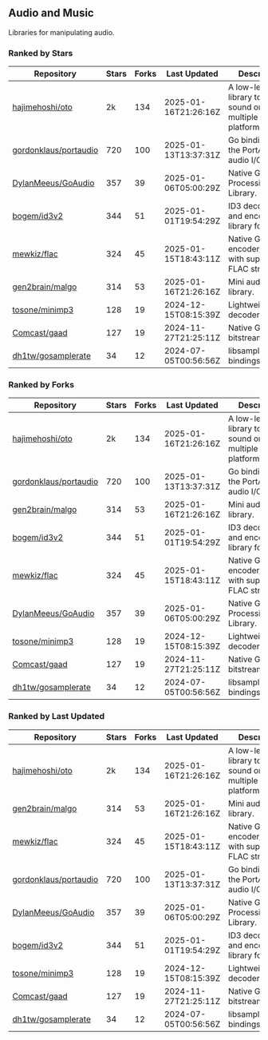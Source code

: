 ## Audio and Music

Libraries for manipulating audio.

### Ranked by Stars

| Repository | Stars | Forks | Last Updated | Description | 
|------------|-------|-------|--------------|-------------|
| [hajimehoshi/oto](https://github.com/hajimehoshi/oto) | 2k | 134 | 2025-01-16T21:26:16Z |  A low-level library to play sound on multiple platforms. |
| [gordonklaus/portaudio](https://github.com/gordonklaus/portaudio) | 720 | 100 | 2025-01-13T13:37:31Z |  Go bindings for the PortAudio audio I/O library. |
| [DylanMeeus/GoAudio](https://github.com/DylanMeeus/GoAudio) | 357 | 39 | 2025-01-06T05:00:29Z |  Native Go Audio Processing Library. |
| [bogem/id3v2](https://github.com/bogem/id3v2) | 344 | 51 | 2025-01-01T19:54:29Z |  ID3 decoding and encoding library for Go. |
| [mewkiz/flac](https://github.com/mewkiz/flac) | 324 | 45 | 2025-01-15T18:43:11Z |  Native Go FLAC encoder/decoder with support for FLAC streams. |
| [gen2brain/malgo](https://github.com/gen2brain/malgo) | 314 | 53 | 2025-01-16T21:26:16Z |  Mini audio library. |
| [tosone/minimp3](https://github.com/tosone/minimp3) | 128 | 19 | 2024-12-15T08:15:39Z |  Lightweight MP3 decoder library. |
| [Comcast/gaad](https://github.com/Comcast/gaad) | 127 | 19 | 2024-11-27T21:25:11Z |  Native Go AAC bitstream parser. |
| [dh1tw/gosamplerate](https://github.com/dh1tw/gosamplerate) | 34 | 12 | 2024-07-05T00:56:56Z |  libsamplerate bindings for go. |

### Ranked by Forks

| Repository | Stars | Forks | Last Updated | Description | 
|------------|-------|-------|--------------|-------------|
| [hajimehoshi/oto](https://github.com/hajimehoshi/oto) | 2k | 134 | 2025-01-16T21:26:16Z |  A low-level library to play sound on multiple platforms. |
| [gordonklaus/portaudio](https://github.com/gordonklaus/portaudio) | 720 | 100 | 2025-01-13T13:37:31Z |  Go bindings for the PortAudio audio I/O library. |
| [gen2brain/malgo](https://github.com/gen2brain/malgo) | 314 | 53 | 2025-01-16T21:26:16Z |  Mini audio library. |
| [bogem/id3v2](https://github.com/bogem/id3v2) | 344 | 51 | 2025-01-01T19:54:29Z |  ID3 decoding and encoding library for Go. |
| [mewkiz/flac](https://github.com/mewkiz/flac) | 324 | 45 | 2025-01-15T18:43:11Z |  Native Go FLAC encoder/decoder with support for FLAC streams. |
| [DylanMeeus/GoAudio](https://github.com/DylanMeeus/GoAudio) | 357 | 39 | 2025-01-06T05:00:29Z |  Native Go Audio Processing Library. |
| [tosone/minimp3](https://github.com/tosone/minimp3) | 128 | 19 | 2024-12-15T08:15:39Z |  Lightweight MP3 decoder library. |
| [Comcast/gaad](https://github.com/Comcast/gaad) | 127 | 19 | 2024-11-27T21:25:11Z |  Native Go AAC bitstream parser. |
| [dh1tw/gosamplerate](https://github.com/dh1tw/gosamplerate) | 34 | 12 | 2024-07-05T00:56:56Z |  libsamplerate bindings for go. |

### Ranked by Last Updated

| Repository | Stars | Forks | Last Updated | Description | 
|------------|-------|-------|--------------|-------------|
| [hajimehoshi/oto](https://github.com/hajimehoshi/oto) | 2k | 134 | 2025-01-16T21:26:16Z |  A low-level library to play sound on multiple platforms. |
| [gen2brain/malgo](https://github.com/gen2brain/malgo) | 314 | 53 | 2025-01-16T21:26:16Z |  Mini audio library. |
| [mewkiz/flac](https://github.com/mewkiz/flac) | 324 | 45 | 2025-01-15T18:43:11Z |  Native Go FLAC encoder/decoder with support for FLAC streams. |
| [gordonklaus/portaudio](https://github.com/gordonklaus/portaudio) | 720 | 100 | 2025-01-13T13:37:31Z |  Go bindings for the PortAudio audio I/O library. |
| [DylanMeeus/GoAudio](https://github.com/DylanMeeus/GoAudio) | 357 | 39 | 2025-01-06T05:00:29Z |  Native Go Audio Processing Library. |
| [bogem/id3v2](https://github.com/bogem/id3v2) | 344 | 51 | 2025-01-01T19:54:29Z |  ID3 decoding and encoding library for Go. |
| [tosone/minimp3](https://github.com/tosone/minimp3) | 128 | 19 | 2024-12-15T08:15:39Z |  Lightweight MP3 decoder library. |
| [Comcast/gaad](https://github.com/Comcast/gaad) | 127 | 19 | 2024-11-27T21:25:11Z |  Native Go AAC bitstream parser. |
| [dh1tw/gosamplerate](https://github.com/dh1tw/gosamplerate) | 34 | 12 | 2024-07-05T00:56:56Z |  libsamplerate bindings for go. |

